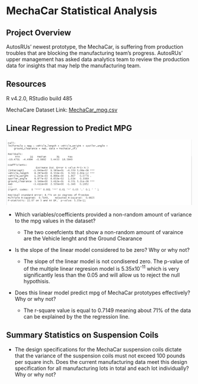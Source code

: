 # MechaCar Statistical Analysis

## Project Overview
AutosRUs’ newest prototype, the MechaCar, is suffering from production troubles that are blocking the manufacturing team’s progress. AutosRUs’ upper management has asked data analytics team to review the production data for insights that may help the manufacturing team.

## Resources

R v4.2.0, RStudio build 485

MechaCare Dataset Link: [MechaCar_mpg.csv](https://github.com/timbialek/MechaCar_Statistical_Analysis/blob/main/MechaCar_mpg.csv)

## Linear Regression to Predict MPG


![](https://github.com/timbialek/MechaCar_Statistical_Analysis/blob/main/Resources/Deviverable-1.PNG)


* Which variables/coefficients provided a non-random amount of variance to the mpg values in the dataset?

	* The two coeefcients that show a non-random amount of varaince are the Vehicle lenght and the Ground Clearance


* Is the slope of the linear model considered to be zero? Why or why not?
	* The slope of the linear model is not condisered zero.  The p-value of of the multiple linear regresion model is 5.35x10<sup>-11</sup> which is very significantly less than the 0.05 and will allow us to reject the null hypothisis.


* Does this linear model predict mpg of MechaCar prototypes effectively? Why or why not?
	* The r-square value is equal to 0.7149 meaning about 71% of the data can be explained by the the regression line.


## Summary Statistics on Suspension Coils

* The design specifications for the MechaCar suspension coils dictate that the variance of the suspension coils must not exceed 100 pounds per square inch. Does the current manufacturing data meet this design specification for all manufacturing lots in total and each lot individually? Why or why not?







